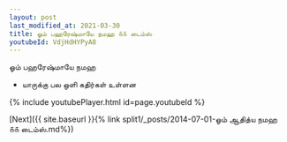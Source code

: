 ```yaml
---
layout: post
last_modified_at: 2021-03-30
title: ஓம் பஹரேஷ்மாயே நமஹ ௧௧ டைம்ஸ்
youtubeId: VdjHdHYPyA8
---
```

 
 
 ஓம் பஹரேஷ்மாயே நமஹ  
 
 -  யாருக்கு பல ஒளி கதிர்கள் உள்ளன 
 
  
 
  
 
 
 
 
 
 


{% include youtubePlayer.html id=page.youtubeId %}
 
[Next]({{ site.baseurl }}{% link  split1/_posts/2014-07-01-ஓம் ஆதித்ய நமஹ ௧௧ டைம்ஸ்.md%})
 
